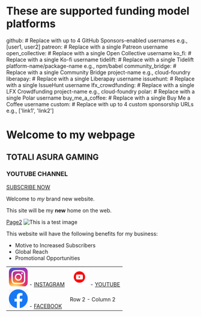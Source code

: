 # These are supported funding model platforms

github: # Replace with up to 4 GitHub Sponsors-enabled usernames e.g., [user1, user2]
patreon: # Replace with a single Patreon username
open_collective: # Replace with a single Open Collective username
ko_fi: # Replace with a single Ko-fi username
tidelift: # Replace with a single Tidelift platform-name/package-name e.g., npm/babel
community_bridge: # Replace with a single Community Bridge project-name e.g., cloud-foundry
liberapay: # Replace with a single Liberapay username
issuehunt: # Replace with a single IssueHunt username
lfx_crowdfunding: # Replace with a single LFX Crowdfunding project-name e.g., cloud-foundry
polar: # Replace with a single Polar username
buy_me_a_coffee: # Replace with a single Buy Me a Coffee username
custom: # Replace with up to 4 custom sponsorship URLs e.g., ['link1', 'link2']








<!DOCTYPE html>
<html>
<head>
<title>my first website</title>
<meta charset="UTF-8">
<meta name="description" content="This is my first website. It includes lots of information about my life."> 
</head>
<body> 
<h1>Welcome to my webpage</h1> 
<h2>TOTALI ASURA GAMING</h2>
<h3>YOUTUBE CHANNEL</h3>
<a href="https://www.youtube.com/@totaliasuragaming/">SUBSCRIBE NOW</a>

<p>Welcome to <em>my</em> brand new website.</p>
<p>This site will be my <strong>new</strong> home on the web.</p>
<a href="/page2.html">Page2</a>
<img src="C:\Users\bs352\Desktop\image.jpg.jpg" alt="This is a test image" height="100" width="100">
<p>This website will have the following benefits for my business:</p>

<ul>
<li>Motive to Increased Subscribers </li>
<li>Global Reach</li>
<li>Promotional Opportunities</li>
</ul>

<table> 
<tr> 
<td><img src="download.jfif" alt="this is a test image" height="50" width="50"> - <a href="https://www.instagram.com/heart.is.life__/">INSTAGRAM</a></td>
<td><img src="download (2).png" alt="this is a test image" height="50" widht="50">  - <a href="https://www.youtube.com/channel/UCr4EQ6Im-OrrmKmQeMjAlKQ/">YOUTUBE</a> </td>
</tr>
<tr>
<td><img src="download.png" alt="this is a test image" height="50" widht="50" > - <a href="https://www.facebook.com/sarvan.kummar.16/">FACEBOOK</a> </td>
<td>Row 2 - Column 2</td>
</tr> 
</table> 
</body> 
</html>



